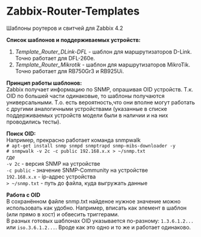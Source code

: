 # Zabbix-Router-Templates
Шаблоны роутеров и свитчей для Zabbix 4.2

**Список шаблонов и поддерживаемых устройств:**
1. *Template_Router_DLink-DFL* - шаблон для маршрутизаторов D-Link.
Точно работает для DFL-260e.
2. *Template_Router_Mikrotik* - шаблон для маршрутизаторов MikroTik.
Точно работает для RB750Gr3 и RB925Ui.

**Принцип работы шаблонов:**<br>
Zabbix получает информацию по SNMP, опрашивая OID устройств. Т.к. OID по
большей части одинаковые, то шаблоны получаются универсальными. Т.о. есть
вероятность,что они вполне могут работать с другими аналогичными устройствами
(указанные в списке поддерживаемых устройств модели были в наличии и на них
проводились тесты).

**Поиск OID:**<br>
Например, прекрасно работает команда snmpwalk<br>
`# apt-get install snmp snmpd snmptrapd snmp-mibs-downloader -y`<br>
`# snmpwalk -v 2c -c public 192.168.x.x > ~/snmp.txt`<br>
*где*<br>
`-v 2c` - версия SNMP на устройстве<br>
`-c public` - значение SNMP-Community на устройстве<br>
`192.168.x.x` - ip-адрес устройства<br>
`> ~/snmp.txt` - путь до файла, куда выгружать данные

**Работа с OID**<br>
В сохранённом файле snmp.txt найденое нужное значение можно использовать как удобно. Например, вписать как элемент в шаблон (или прямо в хост) и обвесить триггерами.<br>
В разных готовых шаблонах OID указывается по-разному: `1.3.6.1.2...` или `iso.3.6.1.2...`. Вроде как это одно и то же и работает одинаково.
